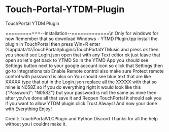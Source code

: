 # Touch-Portal-YTDM-Plugin
TouchPortal YTDM Plugin

============--Installation--=============\n
Only for windows for now Remember that
so download Windows - YTMD Plugin.tpp
install the plugin in TouchPortal then
press Win+R enter %appdata%\TouchPortal\plugins\TouchPortalYTMusic
and press ok
then you should see Login.json
open that with any Text editor
ok just leave that open
so let's get back to YTMD So in the YTMD App
you should see Settings button next to your google account icon
so click that Settings then go to Integrations tab
Enable Remote control also make sure
Protect remote control with password is also on
You should see blue text that are like XXXXX
type that out in the Login.json
replace all the XXXXX with that so mine is N058Z
so if you do everything right it would look like
this {"Password": "N058Z"} but your password is not the
same as mine then after you've done all that save it
and Reopen TouchPortal it should ask you if you want to allow
YTDM plugin click Trust Always! And now your done with Everything
Enjoy!


Credit: TouchPortalVLCPlugin and Python Discord
Thanks for all the help without you i couldnt make it.

